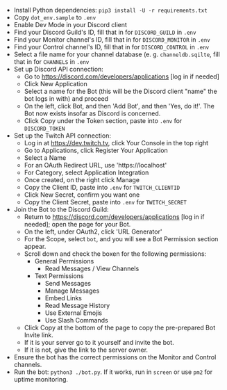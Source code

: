  - Install Python dependencies: `pip3 install -U -r requirements.txt`
 - Copy `dot_env.sample` to `.env`
 - Enable Dev Mode in your Discord client
 - Find your Discord Guild's ID, fill that in for `DISCORD_GUILD` in `.env`
 - Find your Monitor channel's ID, fill that in for `DISCORD_MONITOR` in `.env`
 - Find your Control channel's ID, fill that in for `DISCORD_CONTROL` in `.env`
 - Select a file name for your channel database (e. g. `channeldb.sqilte`, fill that in for `CHANNELS` in `.env`
 - Set up Discord API connection:
   - Go to https://discord.com/developers/applications [log in if needed]
   - Click New Application
   - Select a name for the Bot (this will be the Discord client "name" the bot logs in with) and proceed
   - On the left, click Bot, and then 'Add Bot', and then 'Yes, do it!'.  The Bot now exists insofar as
     Discord is concerned.
   - Click Copy under the Token section, paste into `.env` for `DISCORD_TOKEN`
 - Set up the Twitch API connection:
   - Log in at https://dev.twitch.tv, click Your Console in the top right
   - Go to Applications, click Register Your Application
   - Select a Name
   - For an OAuth Redirect URL, use 'https://localhost'
   - For Category, select Application Integration
   - Once created, on the right click Manage
   - Copy the Client ID, paste into `.env` for `TWITCH_CLIENTID`
   - Click New Secret, confirm you want one
   - Copy the Client Secret, paste into `.env` for `TWITCH_SECRET`
 - Join the Bot to the Discord Guild: 
   - Return to https://discord.com/developers/applications [log in if needed]; open the page for your Bot.
   - On the left, under OAuth2, click 'URL Generator'
   - For the Scope, select `bot`, and you will see a Bot Permission section appear.
   - Scroll down and check the boxen for the following permissions:
     - General Permissions
       - Read Messages / View Channels
     - Text Permissions
       - Send Messages
       - Manage Messages
       - Embed Links
       - Read Message History
       - Use External Emojis
       - Use Slash Commands
   - Click Copy at the bottom of the page to copy the pre-prepared Bot Invite link.
   - If it is your server go to it yourself and invite the bot.
   - If it is not, give the link to the server owner.
 - Ensure the bot has the correct permissions on the Monitor and Control channels.
 - Run the bot: `python3 ./bot.py`.  If it works, run in `screen` or use `pm2` for uptime monitoring.
